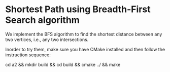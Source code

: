 # Shortest Path using Breadth-First Search algorithm

We implement the BFS algorithm to find the shortest distance between any two vertices, i.e., any two intersections. 

Inorder to try them, make sure you have CMake installed and then follow the instruction sequence:

cd a2 && mkdir build && cd build && cmake ../ && make
